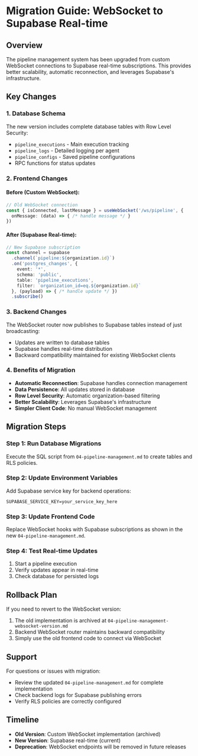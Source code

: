 # Migration Guide: WebSocket to Supabase Real-time

## Overview
The pipeline management system has been upgraded from custom WebSocket connections to Supabase real-time subscriptions. This provides better scalability, automatic reconnection, and leverages Supabase's infrastructure.

## Key Changes

### 1. Database Schema
The new version includes complete database tables with Row Level Security:
- `pipeline_executions` - Main execution tracking
- `pipeline_logs` - Detailed logging per agent
- `pipeline_configs` - Saved pipeline configurations
- RPC functions for status updates

### 2. Frontend Changes

#### Before (Custom WebSocket):
```typescript
// Old WebSocket connection
const { isConnected, lastMessage } = useWebSocket('/ws/pipeline', {
  onMessage: (data) => { /* handle message */ }
})
```

#### After (Supabase Real-time):
```typescript
// New Supabase subscription
const channel = supabase
  .channel(`pipeline:${organization.id}`)
  .on('postgres_changes', {
    event: '*',
    schema: 'public',
    table: 'pipeline_executions',
    filter: `organization_id=eq.${organization.id}`
  }, (payload) => { /* handle update */ })
  .subscribe()
```

### 3. Backend Changes

The WebSocket router now publishes to Supabase tables instead of just broadcasting:
- Updates are written to database tables
- Supabase handles real-time distribution
- Backward compatibility maintained for existing WebSocket clients

### 4. Benefits of Migration

- **Automatic Reconnection**: Supabase handles connection management
- **Data Persistence**: All updates stored in database
- **Row Level Security**: Automatic organization-based filtering
- **Better Scalability**: Leverages Supabase's infrastructure
- **Simpler Client Code**: No manual WebSocket management

## Migration Steps

### Step 1: Run Database Migrations
Execute the SQL script from `04-pipeline-management.md` to create tables and RLS policies.

### Step 2: Update Environment Variables
Add Supabase service key for backend operations:
```env
SUPABASE_SERVICE_KEY=your_service_key_here
```

### Step 3: Update Frontend Code
Replace WebSocket hooks with Supabase subscriptions as shown in the new `04-pipeline-management.md`.

### Step 4: Test Real-time Updates
1. Start a pipeline execution
2. Verify updates appear in real-time
3. Check database for persisted logs

## Rollback Plan

If you need to revert to the WebSocket version:
1. The old implementation is archived at `04-pipeline-management-websocket-version.md`
2. Backend WebSocket router maintains backward compatibility
3. Simply use the old frontend code to connect via WebSocket

## Support

For questions or issues with migration:
- Review the updated `04-pipeline-management.md` for complete implementation
- Check backend logs for Supabase publishing errors
- Verify RLS policies are correctly configured

## Timeline

- **Old Version**: Custom WebSocket implementation (archived)
- **New Version**: Supabase real-time (current)
- **Deprecation**: WebSocket endpoints will be removed in future releases